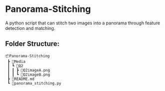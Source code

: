 # Panorama-Stitching
  
A python script that can stitch two images into a panorama through feature detection and matching. 

## Folder Structure:
```
📦Panorama-Stitching
 ┣ 📂Media
 ┃ ┗ 📂Q2
 ┃ ┃ ┣ 📜Q2imageA.png
 ┃ ┃ ┗ 📜Q2imageB.png
 ┣ 📜README.md
 ┗ 📜panorama_stitching.py  
 ```
